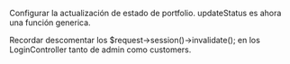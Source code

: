 Configurar la actualización de estado de portfolio. updateStatus es ahora una función generica.


Recordar descomentar los $request->session()->invalidate();
en los LoginController tanto de admin como customers.
